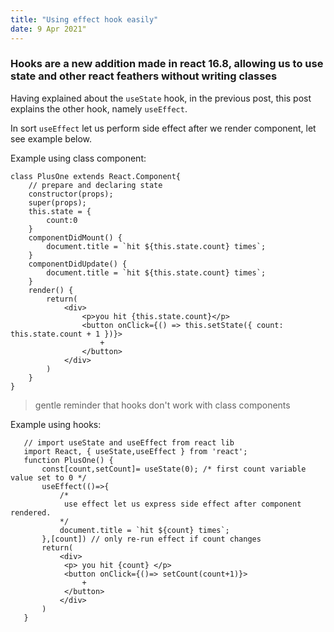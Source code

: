 ```yaml
---
title: "Using effect hook easily"
date: 9 Apr 2021"
---
```


### Hooks are a new addition made in react 16.8, allowing us to use state and other react feathers without writing classes


Having explained about the `useState` hook, in the previous post, this post explains the other hook, namely `useEffect`.

In sort `useEffect` let us perform side effect after we render component, let see example below.

Example using class component: 
```
class PlusOne extends React.Component{
    // prepare and declaring state 
    constructor(props);
    super(props);
    this.state = {
        count:0
    }
    componentDidMount() {
        document.title = `hit ${this.state.count} times`;
    }
    componentDidUpdate() {
        document.title = `hit ${this.state.count} times`;
    }
    render() {
        return(
            <div>
                <p>you hit {this.state.count}</p>
                <button onClick={() => this.setState({ count: this.state.count + 1 })}>
                    +
                </button>
            </div>
        )
    }
}
```
>   gentle reminder that hooks don't work with class components


Example using hooks: 
```
   // import useState and useEffect from react lib
   import React, { useState,useEffect } from 'react';
   function PlusOne() {
       const[count,setCount]= useState(0); /* first count variable value set to 0 */
       useEffect(()=>{
           /*
            use effect let us express side effect after component rendered.   
           */
           document.title = `hit ${count} times`; 
       },[count]) // only re-run effect if count changes
       return(
           <div>
            <p> you hit {count} </p>
            <button onClick={()=> setCount(count+1)}>
                +
            </button>
           </div>
       )
   }
```


